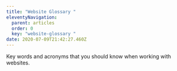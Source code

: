 ```yaml
---
title: "Website Glossary "
eleventyNavigation:
  parent: articles
  order: 0
  key: "website-glossary "
date: 2020-07-09T21:42:27.460Z
---
```

Key words and acronyms that you should know when working with websites.
